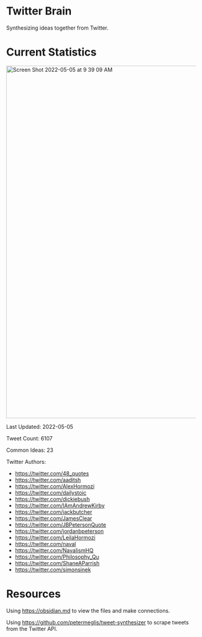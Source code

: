 # Twitter Brain
Synthesizing ideas together from Twitter.

# Current Statistics
<img width="935" alt="Screen Shot 2022-05-05 at 9 39 09 AM" src="https://user-images.githubusercontent.com/24641573/166960430-87e29d4b-f7fd-4a58-9f88-fb88be710af7.png">

Last Updated: 2022-05-05

Tweet Count: 6107

Common Ideas: 23

Twitter Authors:
- https://twitter.com/48_quotes
- https://twitter.com/aaditsh
- https://twitter.com/AlexHormozi
- https://twitter.com/dailystoic
- https://twitter.com/dickiebush
- https://twitter.com/IAmAndrewKirby
- https://twitter.com/jackbutcher
- https://twitter.com/JamesClear
- https://twitter.com/JBPetersonQuote
- https://twitter.com/jordanbpeterson
- https://twitter.com/LeilaHormozi
- https://twitter.com/naval
- https://twitter.com/NavalismHQ
- https://twitter.com/Philosophy_Qu
- https://twitter.com/ShaneAParrish
- https://twitter.com/simonsinek

# Resources
Using https://obsidian.md to view the files and make connections.

Using https://github.com/petermeglis/tweet-synthesizer to scrape tweets from the Twitter API.
